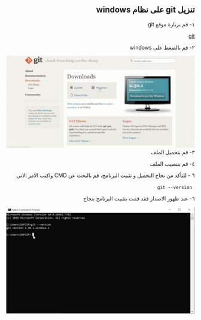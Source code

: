 ## <div dir = rtl >  تنزيل git على نظام windows   </dir > 

 <div dir = rtl > ١- قم بزيارة موقع git  </dir>

  [git](https://git-scm.com/downloads)

  <div dir = rtl >   ٢- قم بالضغط على windows  </dir>  

  ![alt text](windows.jpg)
٣- قم بتحميل الملف 

٤- قم بتنصيب الملف 


  <div dir = rtl >   ٦  - للتأكد من نجاح    التحميل و تثبيت البرنامج، قم بالبحث عن CMD  واكتب الامر الاتي 
   </dir>  

` git --version`

٦- عند ظهور الاصدار فقد قمت بتثبيت البرنامج بنجاح 

  ![alt text](git.jpg)
  